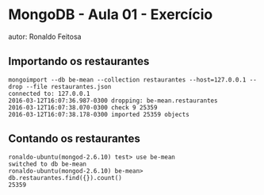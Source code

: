 # MongoDB - Aula 01 - Exercício
autor: Ronaldo Feitosa

## Importando os restaurantes

```
mongoimport --db be-mean --collection restaurantes --host=127.0.0.1 --drop --file restaurantes.json 
connected to: 127.0.0.1
2016-03-12T16:07:36.987-0300 dropping: be-mean.restaurantes
2016-03-12T16:07:38.070-0300 check 9 25359
2016-03-12T16:07:38.178-0300 imported 25359 objects

```

## Contando os restaurantes

```
ronaldo-ubuntu(mongod-2.6.10) test> use be-mean
switched to db be-mean
ronaldo-ubuntu(mongod-2.6.10) be-mean> db.restaurantes.find({}).count()
25359

```